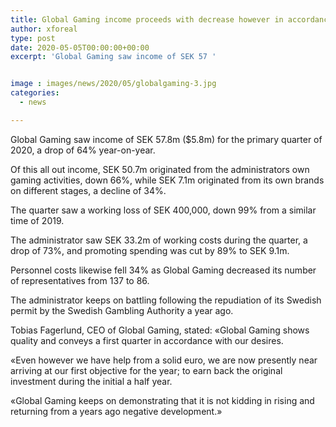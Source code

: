 ```yaml
---
title: Global Gaming income proceeds with decrease however in accordance with desires
author: xforeal 
type: post
date: 2020-05-05T00:00:00+00:00
excerpt: 'Global Gaming saw income of SEK 57 '


image : images/news/2020/05/globalgaming-3.jpg
categories:
  - news

---
```

Global Gaming saw income of SEK 57.8m ($5.8m) for the primary quarter of 2020, a drop of 64&percnt; year-on-year. 

Of this all out income, SEK 50.7m originated from the administrators own gaming activities, down 66&percnt;, while SEK 7.1m originated from its own brands on different stages, a decline of 34&percnt;. 

The quarter saw a working loss of SEK 400,000, down 99&percnt; from a similar time of 2019. 

The administrator saw SEK 33.2m of working costs during the quarter, a drop of 73&percnt;, and promoting spending was cut by 89&percnt; to SEK 9.1m. 

Personnel costs likewise fell 34&percnt; as Global Gaming decreased its number of representatives from 137 to 86. 

The administrator keeps on battling following the repudiation of its Swedish permit by the Swedish Gambling Authority a year ago. 

Tobias Fagerlund, CEO of Global Gaming, stated: &#171;Global Gaming shows quality and conveys a first quarter in accordance with our desires. 

&#171;Even however we have help from a solid euro, we are now presently near arriving at our first objective for the year; to earn back the original investment during the initial a half year. 

&#171;Global Gaming keeps on demonstrating that it is not kidding in rising and returning from a years ago negative development.&#187;